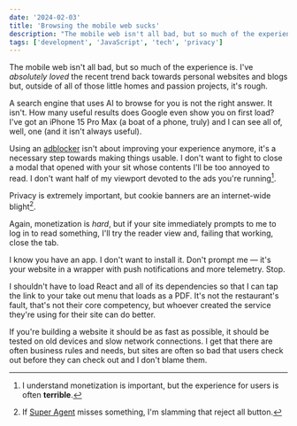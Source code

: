 ```yaml
---
date: '2024-02-03'
title: 'Browsing the mobile web sucks'
description: "The mobile web isn't all bad, but so much of the experience is."
tags: ['development', 'JavaScript', 'tech', 'privacy']
---
```

The mobile web isn't all bad, but so much of the experience is. I've *absolutely loved* the recent trend back towards personal websites and blogs but, outside of all of those little homes and passion projects, it's rough.<!-- excerpt -->

A search engine that uses AI to browse for you is not the right answer. It isn't. How many useful results does Google even show you on first load? I've got an iPhone 15 Pro Max (a boat of a phone, truly) and I can see all of, well, one (and it isn't always useful).

Using an [adblocker](https://github.com/cdransf/awesome-adblock) isn't about improving your experience anymore, it's a necessary step towards making things usable. I don't want to fight to close a modal that opened with your sit whose contents I'll be too annoyed to read. I don't want half of my viewport devoted to the ads you're running[^1].

Privacy is extremely important, but cookie banners are an internet-wide blight[^2].

Again, monetization is *hard*, but if your site immediately prompts to me to log in to read something, I'll try the reader view and, failing that working, close the tab.

I know you have an app. I don't want to install it. Don't prompt me — it's your website in a wrapper with push notifications and more telemetry. Stop.

I shouldn't have to load React and all of its dependencies so that I can tap the link to your take out menu that loads as a PDF. It's not the restaurant's fault, that's not their core competency, but whoever created the service they're using for their site can do better.

If you're building a website it should be as fast as possible, it should be tested on old devices and slow network connections. I get that there are often business rules and needs, but sites are often so bad that users check out before they can check out and I don't blame them.

[^1]: I understand monetization is important, but the experience for users is often **terrible**.
[^2]: If [Super Agent](https://super-agent.com/) misses something, I'm slamming that reject all button.
